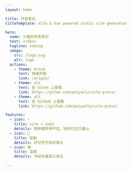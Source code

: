 ```yaml
---
layout: home

title: 开发笔记
titleTemplate: Vite & Vue powered static site generator

hero:
  name: 小路的开发笔记
  text: </dev>
  tagline: coding
  image:
    src: /logo.svg
    alt: logo
  actions:
    - theme: brand
      text: 快速开始
      link: /origin/
    - theme: alt
      text: 在 Gitee 上查看
      link: https://gitee.com/peiyanlu/vite-press/
    - theme: alt
      text: 在 GitHub 上查看
      link: https://github.com/peiyanlu/vite-press/

features:
  - icon: ⚡️
    title: vite + vue3
    details: 两岸猿声啼不住，轻舟已过万重山
  - icon: 🖖
    title: 知新
    details: 好记性不如烂笔头
  - icon: 🛠️
    title: 温故
    details: 书读百遍其义自见

---
```

